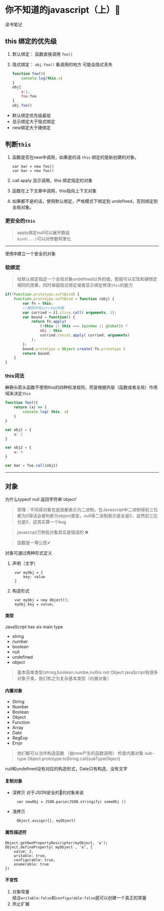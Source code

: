 # 你不知道的javascript（上）🤖  
读书笔记

## this 绑定的优先级 

1.  默认绑定： 函数直接调用 `foo()`
2.  隐式绑定： `obj.foo()` 看调用的地方  可能会隐式丢失 

    ```javascript
    function foo(){
        console.log(this.a)
    }
    obj{
        a:1,
        foo:foo
    }  
    obj.foo()
    ```

- 默认绑定优先级最低
- 显示绑定大于隐式绑定
- new绑定大于硬绑定

## 判断`this`

1.  函数是否在new中调用，如果是的话 `this` 绑定的是新创建的对象。   

        var bar = new foo()
        var bar = new foo()
2.  call apply 显示调用，this 绑定指定的对象
3.  函数在上下文章中调用，this指向上下文对象
4.  如果都不是的话，使用默认绑定，严格模式下绑定到 undefined，否则绑定到全局对象。

### 更安全的`this`
> apply绑定null可以展开数组  
> `bind(...)`可以对参数柯里化  

***
使用Ф建立一个安全的对象

### 软绑定
> 给默认绑定指定一个全局对象undefined以外的值，那就可以实现和硬绑定相同的效果，同时保留隐式绑定或者显示绑定修改`this`的能力

```javascript 
if(!Function.prototype.softBind) {
    Function.prototype.softBind = function (obj) {
        var fn = this;
        //捕获所有curried参数
        var curried = [].slice.call( arguments, 1);
        var bound = function() {
            return fn.apply(
                (!this || this === (window || global)) ?
                obj : this
                curried.concat.apply( curried, arguments)
            );
        };
        bound.prototype = Object.create( fn.prototype )
        return bound;
    }
}
```
### this词法
~~胖箭头~~箭头函数不使用this的四种标准规则，而是根据外层（函数或者全局）作用域来决定`this`

```javascript
function foo(){
    return (a) => {
        console.log( this. a)
    }
}

var obj1 = {
    a: 2
}

var obj2 = {
    a: 4
}

var bar = foo.call(obj1)
```

***

## 对象
为什么typeof null 返回字符串'object'    
>原理：不同得对象在底层都表示为二进制，在Javascript中二进制得前三位都为0得话会被判断为object类型，null得二进制表示是全是0，自然前三位也是0，这其实算一个bug

>javascript万物皆对象其实是错误的 ❌

>函数是一等公民✔

对象可通过两种形式定义  

1. 声明（文字）

        var myObj = {
            key: value
        }
2. 构造形式

        var myObj = new Object();
        myObj.key = value;

#### 类型
JavaScript has six main type 
- string
- number
- boolean
- null
- undefined
- object
  
> 基本简单类型(string,boolean,numbe,null)is not Object
javaScript有很多对象子类，我们称之为复杂基本类型（内置对象）
#### 内置对象
- String
- Number
- Boolean
- Object
- Function
- Array
- Date
- RegExp
- Errpr
> 他们都可以当作构造函数 （由new产生的函数调用）
检查内置对象 sub-type
    Object.prototype.toString.call(subTypeObject)

null和undefined没有对应的构造形式，Date只有构造，没有文字

#### 复制对象
- 深拷贝
  对于JSON安全的🔐的对象来说

        var newObj = JSON.parse(JSON.stringify( someObj ))
- 浅拷贝   

        Object.assign({}, myObject)

#### 属性描述符

    Object.getOwnPropertyDescriptor(myObject, 'a');
    Object.defineProperty( myObject , 'a', {
        value: 2,
        writable: true,
        configurable: true,
        enumerable: true
    })

#### 不变性
1.  对象常量    
    结合`writable:false`和`configurable:false`就可以创建一个真正的常量
2.  🈲️止扩展   






